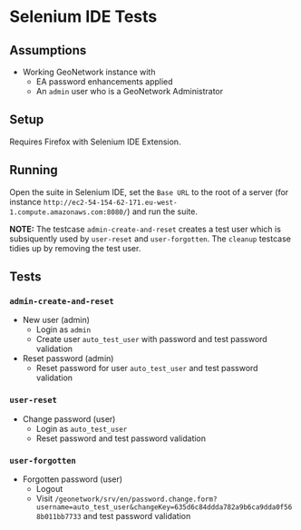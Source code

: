 # Selenium IDE Tests

## Assumptions

* Working GeoNetwork instance with
    * EA password enhancements applied
    * An `admin` user who is a GeoNetwork Administrator

## Setup

Requires Firefox with Selenium IDE Extension.

## Running

Open the suite in Selenium IDE, set the `Base URL` to the root of a server (for instance `http://ec2-54-154-62-171.eu-west-1.compute.amazonaws.com:8080/`) and run the suite.

**NOTE:** The testcase `admin-create-and-reset` creates a test user which is subsiquently used by `user-reset` and `user-forgotten`. The `cleanup` testcase tidies up by removing the test user.

## Tests

### `admin-create-and-reset`

* New user (admin)
    * Login as `admin`
    * Create user `auto_test_user` with password and test password validation
* Reset password (admin)
    * Reset password for user `auto_test_user` and test password validation

### `user-reset`

* Change password (user)
    * Login as `auto_test_user`
    * Reset password and test password validation

### `user-forgotten`

* Forgotten password (user)
    * Logout
    * Visit `/geonetwork/srv/en/password.change.form?username=auto_test_user&changeKey=635d6c84ddda782a9b6ca9dda0f568b011bb7733` and test password validation
